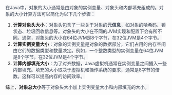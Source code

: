 <font style="color:rgb(55, 65, 81);background-color:rgb(247, 247, 248);">在Java中，对象的大小通常是由对象的实例变量、对象头和内部填充组成的。对象的大小计算方法可以简化为以下几个步骤：</font>

1. **<font style="background-color:rgb(247, 247, 248);">计算对象头大小</font>**<font style="color:rgb(55, 65, 81);background-color:rgb(247, 247, 248);">：对象头包含了一些关于对象的</font>**<font style="color:rgb(55, 65, 81);background-color:rgb(247, 247, 248);">元信息</font>**<font style="color:rgb(55, 65, 81);background-color:rgb(247, 247, 248);">，如对象的哈希码、锁状态、垃圾回收信息等。对象头的大小在不同的JVM实现和配置下会有所不同。通常，对象头的大小在64位JVM是8个字节，在32位JVM是4个字节。</font>
2. **<font style="background-color:rgb(247, 247, 248);">计算实例变量大小</font>**<font style="color:rgb(55, 65, 81);background-color:rgb(247, 247, 248);">：对象的实例变量是对象的数据部分，它们占用的内存空间由它们的数据类型和数量决定。例如，一个整数类型的实例变量在64位JVM是8个字节，在32位JVM是4个字节。</font>
3. **<font style="background-color:rgb(247, 247, 248);">计算内部填充大小</font>**<font style="color:rgb(55, 65, 81);background-color:rgb(247, 247, 248);">：为了对齐数据，Java虚拟机通常在实例变量之间插入一些内部填充。填充的大小取决于虚拟机和操作系统的要求，通常是8字节的倍数。这样可以提高内存的访问效率。</font>

<font style="background-color:rgb(247, 247, 248);">综上，</font>**<font style="background-color:rgb(247, 247, 248);">对象总大小</font>**<font style="color:rgb(55, 65, 81);background-color:rgb(247, 247, 248);">等于对象头大小加上实例变量大小和内部填充的大小。</font>



